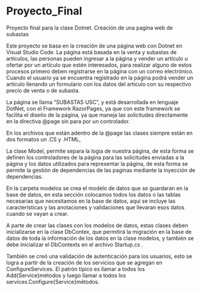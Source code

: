 # Proyecto_Final
Proyecto final para la clase Dotnet. Creación de una pagina web de subastas


Este proyecto se basa en la creación de una página web con Dotnet en Visual Studio Code. La página está basada en la venta y subastas de artículos, las personas pueden ingresar a la página y vender un artículo u ofertar por un artículo que estén interesados, para realizar alguno de estos procesos primero deben registrarse en la página con un correo electrónico. Cuando el usuario ya se encuentra registrado en la página podrá vender un artículo llenando un formulario con los datos del articulo con su respectivo precio de venta o de subasta.

La página se llama “SUBASTAS USC”, y está desarrollada en lenguaje DotNet, con el Framework RazorPages, ya que con este framework se facilita el diseño de la página, ya que maneja las solicitudes directamente en la directiva @page sin para por un controlador.

En los archivos que están adentro de la @page las clases siempre están en dos formatos un .CS y .HTML, 

La clase Model, permite separa la logia de nuestra página, de esta forma se definen los controladores de la página para las solicitudes enviadas a la página y los datos utilizados para representar la página, de esta forma se permite la gestión de dependencias de las paginas mediante la inyección de dependencias.

En la carpeta modelos se crea el modelo de datos que se guardaran en la base de datos, en esta sección colocamos todos los datos o las tablas necesarias que necesitamos en la base de datos, aquí se incluye las características y las anotaciones y validaciones que llevaran esos datos cuando se vayan a crear.

A parte de crear las clases con los modelos de datos, estas clases deben inicializarse en la clase DbContex, que permitirá la migración en la base de datos de toda la información de los datos en la clase modelos, y también se debe inicializar el DbContexts en el archivo Startup.cs .

También se creó una validación de autenticación para los usuarios, esto se logra a partir de la creación de los servicios que se agregan en ConfigureServices. El patrón típico es llamar a todos los Add{Service}métodos y luego llamar a todos los services.Configure{Service}métodos.
